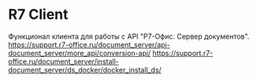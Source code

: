 # R7 Client

Функционал клиента для работы с API "Р7-Офис. Сервер документов".
https://support.r7-office.ru/document_server/api-document_server/more_api/conversion-api/
https://support.r7-office.ru/document_server/install-document_server/ds_docker/docker_install_ds/
